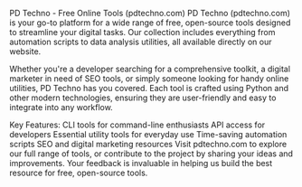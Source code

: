 PD Techno - Free Online Tools (pdtechno.com)
PD Techno (pdtechno.com) is your go-to platform for a wide range of free, open-source tools designed to streamline your digital tasks. Our collection includes everything from automation scripts to data analysis utilities, all available directly on our website.

Whether you're a developer searching for a comprehensive toolkit, a digital marketer in need of SEO tools, or simply someone looking for handy online utilities, PD Techno has you covered. Each tool is crafted using Python and other modern technologies, ensuring they are user-friendly and easy to integrate into any workflow.

Key Features:
CLI tools for command-line enthusiasts
API access for developers
Essential utility tools for everyday use
Time-saving automation scripts
SEO and digital marketing resources
Visit pdtechno.com to explore our full range of tools, or contribute to the project by sharing your ideas and improvements. Your feedback is invaluable in helping us build the best resource for free, open-source tools.


